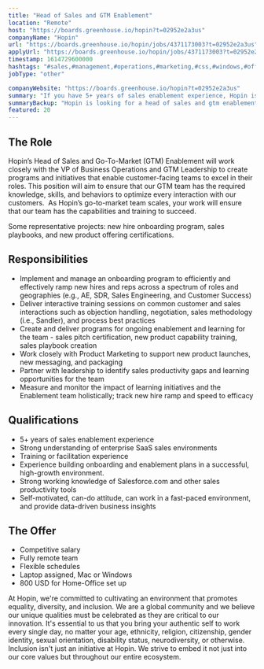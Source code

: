 ```yaml
---
title: "Head of Sales and GTM Enablement"
location: "Remote"
host: "https://boards.greenhouse.io/hopin?t=02952e2a3us"
companyName: "Hopin"
url: "https://boards.greenhouse.io/hopin/jobs/4371173003?t=02952e2a3us"
applyUrl: "https://boards.greenhouse.io/hopin/jobs/4371173003?t=02952e2a3us#app"
timestamp: 1614729600000
hashtags: "#sales,#management,#operations,#marketing,#css,#windows,#office,#monitoring,#optimization"
jobType: "other"

companyWebsite: "https://boards.greenhouse.io/hopin?t=02952e2a3us"
summary: "If you have 5+ years of sales enablement experience, Hopin is looking for someone with your skillset."
summaryBackup: "Hopin is looking for a head of sales and gtm enablement that has experience in: #sales, #css, #windows."
featured: 20
---
```


## The Role

Hopin’s Head of Sales and Go-To-Market (GTM) Enablement will work closely with the VP of Business Operations and GTM Leadership to create programs and initiatives that enable customer-facing teams to excel in their roles. This position will aim to ensure that our GTM team has the required knowledge, skills, and behaviors to optimize every interaction with our customers.  As Hopin’s go-to-market team scales, your work will ensure that our team has the capabilities and training to succeed.

Some representative projects: new hire onboarding program, sales playbooks, and new product offering certifications.

## Responsibilities 

*   Implement and manage an onboarding program to efficiently and effectively ramp new hires and reps across a spectrum of roles and geographies (e.g., AE, SDR, Sales Engineering, and Customer Success)
*   Deliver interactive training sessions on common customer and sales interactions such as objection handling, negotiation, sales methodology (i.e., Sandler), and process best practices
*   Create and deliver programs for ongoing enablement and learning for the team - sales pitch certification, new product capability training, sales playbook creation
*   Work closely with Product Marketing to support new product launches, new messaging, and packaging
*   Partner with leadership to identify sales productivity gaps and learning opportunities for the team
*   Measure and monitor the impact of learning initiatives and the Enablement team holistically; track new hire ramp and speed to efficacy

## Qualifications

*   5+ years of sales enablement experience
*   Strong understanding of enterprise SaaS sales environments 
*   Training or facilitation experience
*   Experience building onboarding and enablement plans in a successful, high-growth environment.
*   Strong working knowledge of Salesforce.com and other sales productivity tools
*   Self-motivated, can-do attitude, can work in a fast-paced environment, and provide data-driven business insights

## The Offer

*   Competitive salary
*   Fully remote team
*   Flexible schedules
*   Laptop assigned, Mac or Windows 
*   800 USD for Home-Office set up

At Hopin, we're committed to cultivating an environment that promotes equality, diversity, and inclusion. We are a global community and we believe our unique qualities must be celebrated as they are critical to our innovation. It's essential to us that you bring your authentic self to work every single day, no matter your age, ethnicity, religion, citizenship, gender identity, sexual orientation, disability status, neurodiversity, or otherwise. Inclusion isn't just an initiative at Hopin. We strive to embed it not just into our core values but throughout our entire ecosystem.
